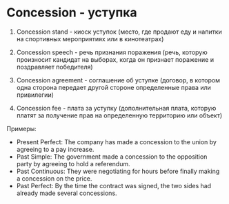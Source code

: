 # Concession - уступка

1. Concession stand - киоск уступок (место, где продают еду и напитки на спортивных мероприятиях или в кинотеатрах)

2. Concession speech - речь признания поражения (речь, которую произносит кандидат на выборах, когда он признает поражение и поздравляет победителя)

3. Concession agreement - соглашение об уступке (договор, в котором одна сторона передает другой стороне определенные права или привилегии)

4. Concession fee - плата за уступку (дополнительная плата, которую платят за получение прав на определенную территорию или объект)

Примеры:

- Present Perfect: The company has made a concession to the union by agreeing to a pay increase.
- Past Simple: The government made a concession to the opposition party by agreeing to hold a referendum.
- Past Continuous: They were negotiating for hours before finally making a concession on the price.
- Past Perfect: By the time the contract was signed, the two sides had already made several concessions.
